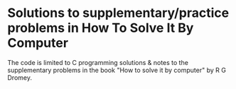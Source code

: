 # Solutions to supplementary/practice problems in How To Solve It By Computer
The code is limited to C programming solutions &amp; notes to the supplementary problems in the book "How to solve it by computer" by R G Dromey.
